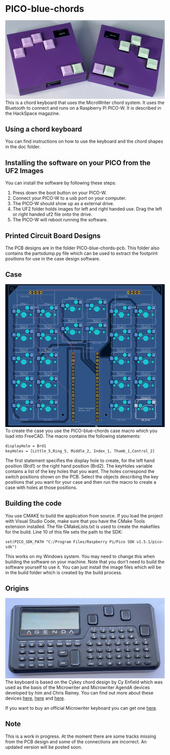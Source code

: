 # PICO-blue-chords

![Image of left and right handed versions of the keyboard](images/keyboards.jpg)
This is a chord keyboard that uses the MicroWriter chord system. It uses the Bluetooth to connect and runs on a Raspberry Pi PICO-W. It is described in the HackSpace magazine. 
## Using a chord keyboard
You can find instructions on how to use the keyboard and the chord shapes in the doc folder. 
## Installing the software on your PICO from the UF2 Images
You can install the software by following these steps:
1. Press down the boot button on your PICO-W.
2. Connect your PICO-W to a usb port on your computer. 
3. The PICO-W should show up as a external drive.
4. The UF2 folder holds images for left and right handed use. Drag the left or right handed uf2 file onto the drive. 
5. The PICO-W will reboot running the software.
## Printed Circuit Board Designs
The PCB designs are in the folder PICO-blue-chords-pcb. This folder also contains the partsdump.py file which can be used to extract the footprint positions for use in the case design software.
## Case 
![Image of the keyboard PCB](images/pcb.jpg)
To create the case you use the PICO-blue-chords case macro which you load into FreeCAD. The macro contains the following statements:
```
displayHole = Brd1
keyHoles = [Little_5,Ring_5, Middle_2, Index_1, Thumb_1,Control_2]
```
The first statement specifies the display hole to create, for the left hand position (Brd1) or the right hand position (Brd2). The keyHoles variable contains a list of the key holes that you want. The holes correspond the switch positions shown on the PCB. Select the objects describing the key positions that you want for your case and then run the macro to create a case with holes at those positions. 
## Building the code
You use CMAKE to build the application from source. If you load the project with Visual Studio Code, make sure that you have the CMake Tools extension installed. The file CMakeLists.txt is used to create the makefiles for the build. Line 10 of this file sets the path to the SDK:
```
set(PICO_SDK_PATH "C:/Program Files/Raspberry Pi/Pico SDK v1.5.1/pico-sdk")
```
This works on my Windows system. You may need to change this when building the software on your machine. Note that you don't need to build the software yourself to use it. You can just install the image files which will be in the build folder which is created by the build process. 

## Origins
![Image of Microwriter Agenda](images/agenda.jpg)
The keyboard is based on the Cykey chord design by Cy Enfield which was used as the basis of the Microwriter and Microwriter AgendA devices developed by him and Chris Rainey. You can find out more about these devices [here](http://www.computinghistory.org.uk/det/5794/Microwriter-MW4/), [here](https://www.microsoft.com/buxtoncollection/detail.aspx?id=5) and [here](https://mindmachine.co.uk/book/A/Inp-Outp/Microwriter01.html). 

If you want to buy an official Microwriter keyboard you can get one [here](https://sites.google.com/site/cykeybellaire/home). 
## Note
This is a work in progress. At the moment there are some tracks missing from the PCB design and some of the connections are incorrect. An updated version will be posted soon. 

